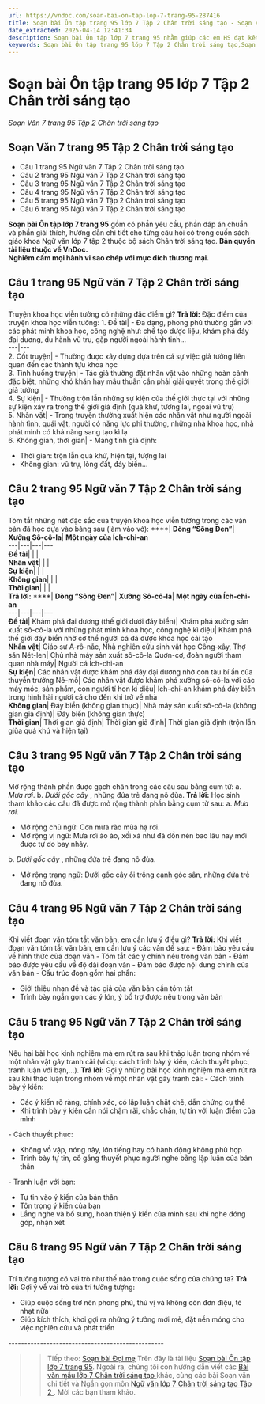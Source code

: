 ```yaml
---
url: https://vndoc.com/soan-bai-on-tap-lop-7-trang-95-287416
title: Soạn bài Ôn tập trang 95 lớp 7 Tập 2 Chân trời sáng tạo - Soạn Văn 7 trang 95 Tập 2 Chân trời sáng tạo - VnDoc.com
date_extracted: 2025-04-14 12:41:34
description: Soạn bài Ôn tập lớp 7 trang 95 nhằm giúp các em HS đạt kết quả tốt trong quá trình làm bài tập và học tập môn Ngữ văn lớp 7 sách Chân trời sáng tạo.
keywords: Soạn bài Ôn tập trang 95 lớp 7 Tập 2 Chân trời sáng tạo,Soạn Văn 7 trang 95 Tập 2 Chân trời sáng tạo,Ôn tập trang 95 lớp 7 Tập 2 Chân trời sáng tạo,Ôn tập lớp 7 trang 95 Tập 2 Chân trời sáng tạo,Soạn bài Ôn tập lớp 7 trang 95,Soạn Ôn tập lớp 7 trang 95,Soạn văn 7 ôn tập trang 95,soạn bài ôn tập trang 95 lớp 7,soạn ôn tập trang 95 lớp 7,soạn văn 7 bài ôn tập trang 95,ôn tập trang 95,ôn tập trang 95 lớp 7,bài ôn tập trang 95 lớp 7,soạn văn 7,soạn ngữ văn 7
---
```


# Soạn bài Ôn tập trang 95 lớp 7 Tập 2 Chân trời sáng tạo
 _Soạn Văn 7 trang 95 Tập 2 Chân trời sáng tạo_
## **Soạn Văn 7 trang 95 Tập 2 Chân trời sáng tạo**
  * Câu 1 trang 95 Ngữ văn 7 Tập 2 Chân trời sáng tạo 
  * Câu 2 trang 95 Ngữ văn 7 Tập 2 Chân trời sáng tạo 
  * Câu 3 trang 95 Ngữ văn 7 Tập 2 Chân trời sáng tạo 
  * Câu 4 trang 95 Ngữ văn 7 Tập 2 Chân trời sáng tạo 
  * Câu 5 trang 95 Ngữ văn 7 Tập 2 Chân trời sáng tạo 
  * Câu 6 trang 95 Ngữ văn 7 Tập 2 Chân trời sáng tạo 

**Soạn bài Ôn tập lớp 7 trang 95** gồm có phần yêu cầu, phần đáp án chuẩn và phần giải thích, hướng dẫn chi tiết cho từng câu hỏi có trong cuốn  sách giáo khoa Ngữ văn lớp 7 tập 2 thuộc bộ sách Chân trời sáng tạo.
**Bản quyền tài liệu thuộc về VnDoc.  
Nghiêm cấm mọi hành vi sao chép với mục đích thương mại.**
## **Câu 1 trang 95 Ngữ văn 7 Tập 2 Chân trời sáng tạo**
Truyện khoa học viễn tưởng có những đặc điểm gì?
**Trả lời:**
Đặc điểm của truyện khoa học viễn tưởng:
1\. Đề tài| \- Đa dạng, phong phú thường gắn với các phát minh khoa học, công nghệ như: chế tạo dược liệu, khám phá đáy đại dương, du hành vũ trụ, gặp người ngoài hành tinh...  
---|---  
2\. Cốt truyện| \- Thường được xây dựng dựa trên cá sự việc giả tưởng liên quan đến các thành tựu khoa học  
3\. Tình huống truyện| \- Tác giả thường đặt nhân vật vào những hoàn cảnh đặc biệt, những khó khăn hay mâu thuẫn cần phải giải quyết trong thế giới giả tưởng  
4\. Sự kiện| \- Thường trộn lẫn những sự kiện của thế giới thực tại với những sự kiện xảy ra trong thế giới giả định \(quá khứ, tương lai, ngoài vũ trụ\)  
5\. Nhân vật| \- Trong truyện thường xuất hiện các nhân vật như người ngoài hành tình, quái vật, người có năng lực phi thường, những nhà khoa học, nhà phát minh có khả năng sang tạo kì lạ  
6\. Không gian, thời gian| \- Mang tính giả định:
  * Thời gian: trộn lẫn quá khứ, hiện tại, tượng lai
  * Không gian: vũ trụ, lòng đất, đáy biển...

## **Câu 2 trang 95 Ngữ văn 7 Tập 2 Chân trời sáng tạo**
Tóm tắt những nét đặc sắc của truyện khoa học viễn tưởng trong các văn bản đã học dựa vào bảng sau \(làm vào vở\):
****| **Dòng “Sông Đen”**| **Xưởng Sô-cô-la**| **Một ngày của Ích-chi-an**  
---|---|---|---  
**Đề tài**| | |   
**Nhân vật**| | |   
**Sự kiện**| | |   
**Không gian**| | |   
**Thời gian**| | |   
**Trả lời:**
****| **Dòng “Sông Đen”**| **Xưởng Sô-cô-la**| **Một ngày của Ích-chi-an**  
---|---|---|---  
**Đề tài**|  Khám phá đại dương \(thế giới dưới đáy biển\)| Khám phá xưởng sản xuất sô-cô-la với những phát minh khoa học, công nghệ kì diệu| Khám phá thế giới đáy biển nhờ cơ thể người cá đã được khoa học cải tạo  
**Nhân vật**|  Giáo sư A-rô-nắc, Nhà nghiên cứu sinh vật học Công-xây, Thợ săn Nét-len| Chủ nhà máy sản xuất sô-cô-la Quơn-cơ, đoàn người tham quan nhà máy| Người cá Ích-chi-an  
**Sự kiện**|  Các nhân vật được khám phá đáy đại dương nhờ con tàu bí ẩn của thuyền trưởng Nê-mô| Các nhân vật được khám phá xưởng sô-cô-la với các máy móc, sản phẩm, con người tí hon kì diệu| Ích-chi-an khám phá đáy biển trong hình hài người cá cho đến khi trở về nhà  
**Không gian**|  Đáy biển \(không gian thực\)| Nhà máy sản xuất sô-cô-la \(không gian giả định\)| Đáy biển \(không gian thực\)  
**Thời gian**|  Thời gian giả định| Thời gian giả định| Thời gian giả định \(trộn lẫn giũa quá khứ và hiện tại\)  
## **Câu 3 trang 95 Ngữ văn 7 Tập 2 Chân trời sáng tạo**
Mở rộng thành phần được gạch chân trong các câu sau bằng cụm từ:
a. _Mưa_ _rơi_.
b. _Dưới gốc cây_ , những đứa trẻ đang nô đùa.
**Trả lời:**
Học sinh tham khảo các câu đã được mở rộng thành phần bằng cụm từ sau:
a. _Mưa_ _rơi_.
  * Mở rộng chủ ngữ: Cơn mưa rào mùa hạ rơi.
  * Mở rộng vị ngữ: Mưa rơi ào ào, xối xả như đã dồn nén bao lâu nay mới được tự do bay nhảy.

b. _Dưới gốc cây_ , những đứa trẻ đang nô đùa.
  * Mở rộng trạng ngữ: Dưới gốc cây ổi trồng cạnh góc sân, những đứa trẻ đang nô đùa.

## **Câu 4 trang 95 Ngữ văn 7 Tập 2 Chân trời sáng tạo**
Khi viết đoạn văn tóm tắt văn bản, em cần lưu ý điều gì?
**Trả lời:**
Khi viết đoạn văn tóm tắt văn bản, em cần lưu ý các vấn đề sau:
\- Đảm bảo yêu cầu về hình thức của đoạn văn
\- Tóm tắt các ý chính nêu trong văn bản
\- Đảm bảo được yêu cầu về độ dài đoạn văn
\- Đảm bảo được nội dung chính của văn bản
\- Cấu trúc đoạn gồm hai phần:
  * Giới thiệu nhan đề và tác giả của văn bản cần tóm tắt
  * Trình bày ngắn gọn các ý lớn, ý bổ trợ được nêu trong văn bản

## **Câu 5 trang 95 Ngữ văn 7 Tập 2 Chân trời sáng tạo**
Nêu hai bài học kinh nghiệm mà em rút ra sau khi thảo luận trong nhóm về một nhân vật gây tranh cãi \(ví dụ: cách trình bày ý kiến, cách thuyết phục, tranh luận với bạn,...\).
**Trả lời:**
Gợi ý những bài học kinh nghiệm mà em rút ra sau khi thảo luận trong nhóm về một nhân vật gây tranh cãi:
\- Cách trình bày ý kiến:
  * Các ý kiến rõ ràng, chính xác, có lập luận chặt chẽ, dẫn chứng cụ thể
  * Khi trình bày ý kiến cần nói chậm rãi, chắc chắn, tự tin với luận điểm của mình

\- Cách thuyết phục:
  * Không vồ vập, nóng nảy, lớn tiếng hay có hành động không phù hợp
  * Trình bày tự tin, cố gắng thuyết phục người nghe bằng lập luận của bản thân

\- Tranh luận với bạn:
  * Tự tin vào ý kiến của bản thân
  * Tôn trọng ý kiến của bạn
  * Lắng nghe và bổ sung, hoàn thiện ý kiến của mình sau khi nghe đóng góp, nhận xét

## **Câu 6 trang 95 Ngữ văn 7 Tập 2 Chân trời sáng tạo**
Trí tưởng tượng có vai trò như thế nào trong cuộc sống của chúng ta?
**Trả lời:**
Gợi ý về vai trò của trí tưởng tượng:
  * Giúp cuộc sống trở nên phong phú, thú vị và không còn đơn điệu, tẻ nhạt nữa
  * Giúp kích thích, khơi gợi ra những ý tưởng mới mẻ, đặt nền móng cho việc nghiên cứu và phát triển

\-------------------------------------------------
>> Tiếp theo: [Soạn bài Đợi mẹ](<https://vndoc.com/soan-bai-doi-me-trang-98-ngu-van-7-chan-troi-sang-tao-tap-2-296035>)
Trên đây là tài liệu [Soạn bài Ôn tập lớp 7 trang 95](<https://vndoc.com/soan-bai-on-tap-lop-7-trang-95-287416>). Ngoài ra, chúng tôi còn hướng dẫn viết các [ Bài văn mẫu lớp 7 Chân trời sáng tạo ](<https://vndoc.com/van-mau-lop-7ctst>) khác, cùng các bài Soạn văn chi tiết và Ngắn gọn môn [ Ngữ văn lớp 7 Chân trời sáng tạo Tập 2 ](<https://vndoc.com/ngu-van-7-ctst-tap2>) . Mời các bạn tham khảo.
